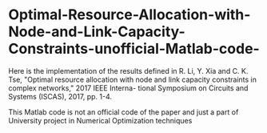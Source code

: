 # Optimal-Resource-Allocation-with-Node-and-Link-Capacity-Constraints-unofficial-Matlab-code-

Here is the implementation of the results defined in R. Li, Y. Xia and C. K. Tse, "Optimal resource allocation with node
and link capacity constraints in complex networks," 2017 IEEE Interna-
tional Symposium on Circuits and Systems (ISCAS), 2017, pp. 1-4.

This Matlab code is not an official code of the paper and just a part of University project in Numerical Optimization techniques
